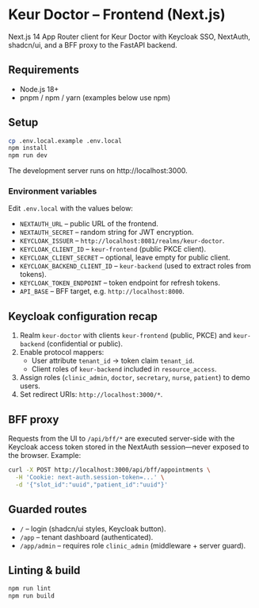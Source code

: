 # Keur Doctor – Frontend (Next.js)

Next.js 14 App Router client for Keur Doctor with Keycloak SSO, NextAuth, shadcn/ui, and a BFF proxy to the FastAPI backend.

## Requirements
- Node.js 18+
- pnpm / npm / yarn (examples below use npm)

## Setup
```bash
cp .env.local.example .env.local
npm install
npm run dev
```
The development server runs on http://localhost:3000.

### Environment variables
Edit `.env.local` with the values below:
- `NEXTAUTH_URL` – public URL of the frontend.
- `NEXTAUTH_SECRET` – random string for JWT encryption.
- `KEYCLOAK_ISSUER` – `http://localhost:8081/realms/keur-doctor`.
- `KEYCLOAK_CLIENT_ID` – `keur-frontend` (public PKCE client).
- `KEYCLOAK_CLIENT_SECRET` – optional, leave empty for public client.
- `KEYCLOAK_BACKEND_CLIENT_ID` – `keur-backend` (used to extract roles from tokens).
- `KEYCLOAK_TOKEN_ENDPOINT` – token endpoint for refresh tokens.
- `API_BASE` – BFF target, e.g. `http://localhost:8000`.

## Keycloak configuration recap
1. Realm `keur-doctor` with clients `keur-frontend` (public, PKCE) and `keur-backend` (confidential or public).
2. Enable protocol mappers:
   - User attribute `tenant_id` → token claim `tenant_id`.
   - Client roles of `keur-backend` included in `resource_access`.
3. Assign roles (`clinic_admin`, `doctor`, `secretary`, `nurse`, `patient`) to demo users.
4. Set redirect URIs: `http://localhost:3000/*`.

## BFF proxy
Requests from the UI to `/api/bff/*` are executed server-side with the Keycloak access token stored in the NextAuth session—never exposed to the browser. Example:
```bash
curl -X POST http://localhost:3000/api/bff/appointments \
  -H 'Cookie: next-auth.session-token=...' \
  -d '{"slot_id":"uuid","patient_id":"uuid"}'
```

## Guarded routes
- `/` – login (shadcn/ui styles, Keycloak button).
- `/app` – tenant dashboard (authenticated).
- `/app/admin` – requires role `clinic_admin` (middleware + server guard).

## Linting & build
```bash
npm run lint
npm run build
```
